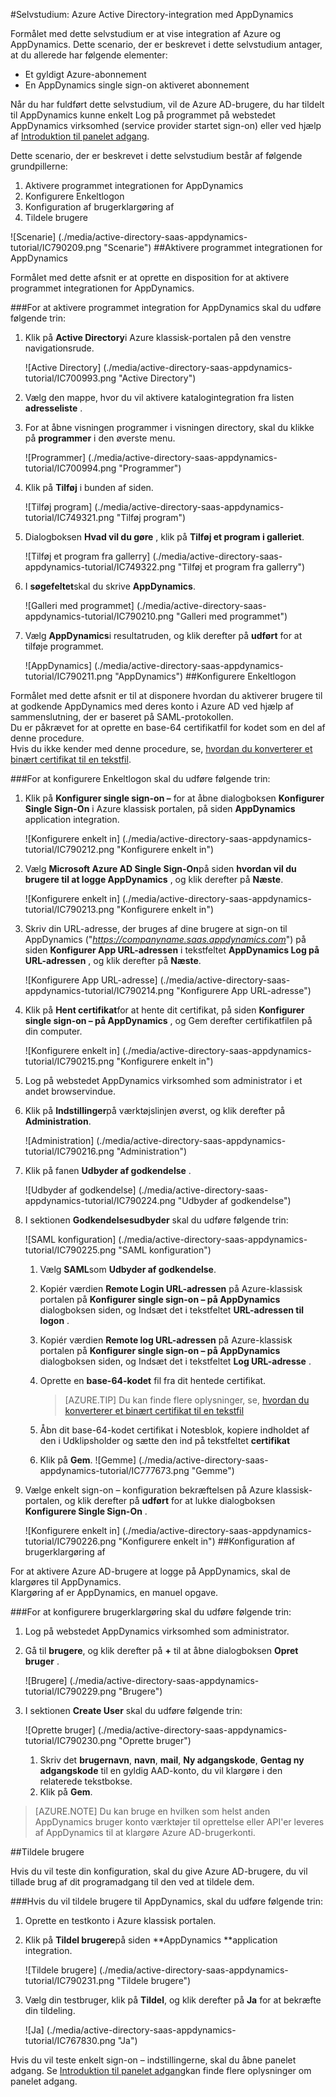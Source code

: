 <properties 
    pageTitle="Selvstudium: Azure Active Directory-integration med AppDynamics | Microsoft Azure" 
    description="Lær, hvordan du bruger AppDynamics med Azure Active Directory til at aktivere enkeltlogon, automatiseret klargøring og mere!" 
    services="active-directory" 
    authors="jeevansd"  
    documentationCenter="na" 
    manager="femila"/>
<tags 
    ms.service="active-directory" 
    ms.devlang="na" 
    ms.topic="article" 
    ms.tgt_pltfrm="na" 
    ms.workload="identity" 
    ms.date="09/29/2016" 
    ms.author="jeedes" />

#<a name="tutorial-azure-active-directory-integration-with-appdynamics"></a>Selvstudium: Azure Active Directory-integration med AppDynamics

Formålet med dette selvstudium er at vise integration af Azure og AppDynamics. Dette scenario, der er beskrevet i dette selvstudium antager, at du allerede har følgende elementer:

-   Et gyldigt Azure-abonnement
-   En AppDynamics single sign-on aktiveret abonnement

Når du har fuldført dette selvstudium, vil de Azure AD-brugere, du har tildelt til AppDynamics kunne enkelt Log på programmet på webstedet AppDynamics virksomhed (service provider startet sign-on) eller ved hjælp af [Introduktion til panelet adgang](active-directory-saas-access-panel-introduction.md).

Dette scenario, der er beskrevet i dette selvstudium består af følgende grundpillerne:

1.  Aktivere programmet integrationen for AppDynamics
2.  Konfigurere Enkeltlogon
3.  Konfiguration af brugerklargøring af
4.  Tildele brugere

![Scenarie] (./media/active-directory-saas-appdynamics-tutorial/IC790209.png "Scenarie")
##<a name="enabling-the-application-integration-for-appdynamics"></a>Aktivere programmet integrationen for AppDynamics

Formålet med dette afsnit er at oprette en disposition for at aktivere programmet integrationen for AppDynamics.

###<a name="to-enable-the-application-integration-for-appdynamics-perform-the-following-steps"></a>For at aktivere programmet integration for AppDynamics skal du udføre følgende trin:

1.  Klik på **Active Directory**i Azure klassisk-portalen på den venstre navigationsrude.

    ![Active Directory] (./media/active-directory-saas-appdynamics-tutorial/IC700993.png "Active Directory")

2.  Vælg den mappe, hvor du vil aktivere katalogintegration fra listen **adresseliste** .

3.  For at åbne visningen programmer i visningen directory, skal du klikke på **programmer** i den øverste menu.

    ![Programmer] (./media/active-directory-saas-appdynamics-tutorial/IC700994.png "Programmer")

4.  Klik på **Tilføj** i bunden af siden.

    ![Tilføj program] (./media/active-directory-saas-appdynamics-tutorial/IC749321.png "Tilføj program")

5.  Dialogboksen **Hvad vil du gøre** , klik på **Tilføj et program i galleriet**.

    ![Tilføj et program fra gallerry] (./media/active-directory-saas-appdynamics-tutorial/IC749322.png "Tilføj et program fra gallerry")

6.  I **søgefeltet**skal du skrive **AppDynamics**.

    ![Galleri med programmet] (./media/active-directory-saas-appdynamics-tutorial/IC790210.png "Galleri med programmet")

7.  Vælg **AppDynamics**i resultatruden, og klik derefter på **udført** for at tilføje programmet.

    ![AppDynamics] (./media/active-directory-saas-appdynamics-tutorial/IC790211.png "AppDynamics")
##<a name="configuring-single-sign-on"></a>Konfigurere Enkeltlogon

Formålet med dette afsnit er til at disponere hvordan du aktiverer brugere til at godkende AppDynamics med deres konto i Azure AD ved hjælp af sammenslutning, der er baseret på SAML-protokollen.  
Du er påkrævet for at oprette en base-64 certifikatfil for kodet som en del af denne procedure.  
Hvis du ikke kender med denne procedure, se, [hvordan du konverterer et binært certifikat til en tekstfil](http://youtu.be/PlgrzUZ-Y1o).

###<a name="to-configure-single-sign-on-perform-the-following-steps"></a>For at konfigurere Enkeltlogon skal du udføre følgende trin:

1.  Klik på **Konfigurer single sign-on –** for at åbne dialogboksen **Konfigurer Single Sign-On** i Azure klassisk portalen, på siden **AppDynamics** application integration.

    ![Konfigurere enkelt in] (./media/active-directory-saas-appdynamics-tutorial/IC790212.png "Konfigurere enkelt in")

2.  Vælg **Microsoft Azure AD Single Sign-On**på siden **hvordan vil du brugere til at logge AppDynamics** , og klik derefter på **Næste**.

    ![Konfigurere enkelt in] (./media/active-directory-saas-appdynamics-tutorial/IC790213.png "Konfigurere enkelt in")

3.  Skriv din URL-adresse, der bruges af dine brugere at sign-on til AppDynamics ("*https://companyname.saas.appdynamics.com*") på siden **Konfigurer App URL-adressen** i tekstfeltet **AppDynamics Log på URL-adressen** , og klik derefter på **Næste**.

    ![Konfigurere App URL-adresse] (./media/active-directory-saas-appdynamics-tutorial/IC790214.png "Konfigurere App URL-adresse")

4.  Klik på **Hent certifikat**for at hente dit certifikat, på siden **Konfigurer single sign-on – på AppDynamics** , og Gem derefter certifikatfilen på din computer.

    ![Konfigurere enkelt in] (./media/active-directory-saas-appdynamics-tutorial/IC790215.png "Konfigurere enkelt in")

5.  Log på webstedet AppDynamics virksomhed som administrator i et andet browservindue.

6.  Klik på **Indstillinger**på værktøjslinjen øverst, og klik derefter på **Administration**.

    ![Administration] (./media/active-directory-saas-appdynamics-tutorial/IC790216.png "Administration")

7.  Klik på fanen **Udbyder af godkendelse** .

    ![Udbyder af godkendelse] (./media/active-directory-saas-appdynamics-tutorial/IC790224.png "Udbyder af godkendelse")

8.  I sektionen **Godkendelsesudbyder** skal du udføre følgende trin:

    ![SAML konfiguration] (./media/active-directory-saas-appdynamics-tutorial/IC790225.png "SAML konfiguration")

    1.  Vælg **SAML**som **Udbyder af godkendelse**.
    2.  Kopiér værdien **Remote Login URL-adressen** på Azure-klassisk portalen på **Konfigurer single sign-on – på AppDynamics** dialogboksen siden, og Indsæt det i tekstfeltet **URL-adressen til logon** .
    3.  Kopiér værdien **Remote log URL-adressen** på Azure-klassisk portalen på **Konfigurer single sign-on – på AppDynamics** dialogboksen siden, og Indsæt det i tekstfeltet **Log URL-adresse** .
    4.  Oprette en **base-64-kodet** fil fra dit hentede certifikat.  

        >[AZURE.TIP] Du kan finde flere oplysninger, se, [hvordan du konverterer et binært certifikat til en tekstfil](http://youtu.be/PlgrzUZ-Y1o)

    5.  Åbn dit base-64-kodet certifikat i Notesblok, kopiere indholdet af den i Udklipsholder og sætte den ind på tekstfeltet **certifikat**
    6.  Klik på **Gem**.
        ![Gemme] (./media/active-directory-saas-appdynamics-tutorial/IC777673.png "Gemme")

9.  Vælge enkelt sign-on – konfiguration bekræftelsen på Azure klassisk-portalen, og klik derefter på **udført** for at lukke dialogboksen **Konfigurere Single Sign-On** .

    ![Konfigurere enkelt in] (./media/active-directory-saas-appdynamics-tutorial/IC790226.png "Konfigurere enkelt in")
##<a name="configuring-user-provisioning"></a>Konfiguration af brugerklargøring af

For at aktivere Azure AD-brugere at logge på AppDynamics, skal de klargøres til AppDynamics.  
Klargøring af er AppDynamics, en manuel opgave.

###<a name="to-configure-user-provisioning-perform-the-following-steps"></a>For at konfigurere brugerklargøring skal du udføre følgende trin:

1.  Log på webstedet AppDynamics virksomhed som administrator.

2.  Gå til **brugere**, og klik derefter på **+** til at åbne dialogboksen **Opret bruger** .

    ![Brugere] (./media/active-directory-saas-appdynamics-tutorial/IC790229.png "Brugere")

3.  I sektionen **Create User** skal du udføre følgende trin:

    ![Oprette bruger] (./media/active-directory-saas-appdynamics-tutorial/IC790230.png "Oprette bruger")

    1.  Skriv det **brugernavn**, **navn**, **mail**, **Ny adgangskode**, **Gentag ny adgangskode** til en gyldig AAD-konto, du vil klargøre i den relaterede tekstbokse.
    2.  Klik på **Gem**.

>[AZURE.NOTE] Du kan bruge en hvilken som helst anden AppDynamics bruger konto værktøjer til oprettelse eller API'er leveres af AppDynamics til at klargøre Azure AD-brugerkonti.

##<a name="assigning-users"></a>Tildele brugere

Hvis du vil teste din konfiguration, skal du give Azure AD-brugere, du vil tillade brug af dit programadgang til den ved at tildele dem.

###<a name="to-assign-users-to-appdynamics-perform-the-following-steps"></a>Hvis du vil tildele brugere til AppDynamics, skal du udføre følgende trin:

1.  Oprette en testkonto i Azure klassisk portalen.

2.  Klik på **Tildel brugere**på siden **AppDynamics **application integration.

    ![Tildele brugere] (./media/active-directory-saas-appdynamics-tutorial/IC790231.png "Tildele brugere")

3.  Vælg din testbruger, klik på **Tildel**, og klik derefter på **Ja** for at bekræfte din tildeling.

    ![Ja] (./media/active-directory-saas-appdynamics-tutorial/IC767830.png "Ja")

Hvis du vil teste enkelt sign-on – indstillingerne, skal du åbne panelet adgang. Se [Introduktion til panelet adgang](active-directory-saas-access-panel-introduction.md)kan finde flere oplysninger om panelet adgang.

